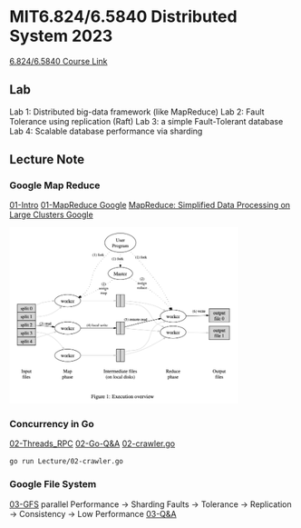 # MIT6.824/6.5840 Distributed System 2023

[6.824/6.5840 Course Link](https://pdos.csail.mit.edu/6.824/)

## Lab

Lab 1: Distributed big-data framework (like MapReduce)
Lab 2: Fault Tolerance using replication (Raft)
Lab 3: a simple Fault-Tolerant database
Lab 4: Scalable database performance via sharding

## Lecture Note

### Google Map Reduce

[01-Intro](./Lecture/01-Intro.md)
[01-MapReduce Google](./Lecture/01-MapReduce.md)
[MapReduce: Simplified Data Processing on Large Clusters Google](./Paper/01-mapreduce.pdf)

<img src="./Paper/01-Execution.png" alt="Execution Diagram " width= "80%">

### Concurrency in Go

[02-Threads_RPC](./Lecture/02-Threads_RPC.md)
[02-Go-Q&amp;A](./Lecture/02-faq.md)
[02-crawler.go](./Lecture/02-crawler.go)

```
go run Lecture/02-crawler.go
```

### Google File System

[03-GFS](./Lecture/03-GFS.md)
parallel Performance -> Sharding
Faults -> Tolerance -> Replication -> Consistency -> Low Performance
[03-Q&amp;A](./Lecture/03-faq.md)
